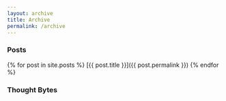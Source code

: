 ```yaml
---
layout: archive
title: Archive
permalink: /archive
---
```

### Posts

{% for post in site.posts %}
  [{{ post.title }}]({{ post.permalink }})
{% endfor %}

### Thought Bytes

